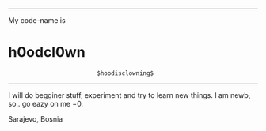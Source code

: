 * * * * * * * * * * 
My code-name is
#   h0odcl0wn
                             $hoodisclowning$
***************     
I will do begginer stuff, experiment and try to learn new things.
I am newb, so.. go eazy on me =0.

Sarajevo, Bosnia
